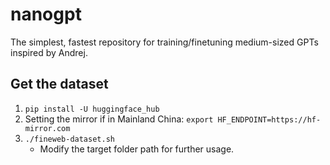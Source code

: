 # nanogpt
The simplest, fastest repository for training/finetuning medium-sized GPTs inspired by Andrej.


## Get the dataset
1. `pip install -U huggingface_hub`
2. Setting the mirror if in Mainland China: `export HF_ENDPOINT=https://hf-mirror.com`
3. `./fineweb-dataset.sh`
    - Modify the target folder path for further usage.


